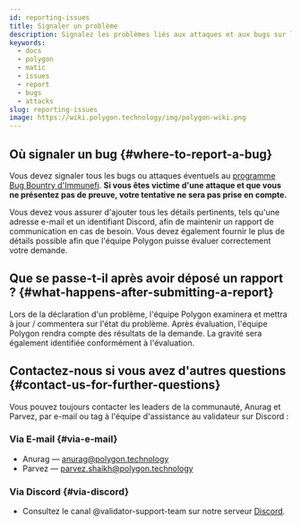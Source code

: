 ```yaml
---
id: reporting-issues
title: Signaler un problème
description: Signalez les problèmes liés aux attaques et aux bugs sur le réseau Polygon.
keywords:
  - docs
  - polygon
  - matic
  - issues
  - report
  - bugs
  - attacks
slug: reporting-issues
image: https://wiki.polygon.technology/img/polygon-wiki.png
---
```


## Où signaler un bug {#where-to-report-a-bug}

Vous devez signaler tous les bugs ou attaques éventuels au [programme Bug Bountry d'Immunefi](https://immunefi.com/bounty/polygon/). **Si vous êtes victime d'une attaque et que vous ne présentez pas de preuve, votre tentative ne sera pas prise en compte.**

Vous devez vous assurer d'ajouter tous les détails pertinents, tels qu'une adresse e-mail et un identifiant Discord, afin de maintenir un rapport de communication en cas de besoin. Vous devez également fournir le plus de détails possible afin que l'équipe Polygon puisse évaluer correctement votre demande.

## Que se passe-t-il après avoir déposé un rapport ? {#what-happens-after-submitting-a-report}

Lors de la déclaration d'un problème, l'équipe Polygon examinera et mettra à jour / commentera sur l'état du problème. Après évaluation, l'équipe Polygon rendra compte des résultats de la demande. La gravité sera également identifiée conformément à l'évaluation.

## Contactez-nous si vous avez d'autres questions {#contact-us-for-further-questions}

Vous pouvez toujours contacter les leaders de la communauté, Anurag et Parvez, par e-mail ou tag à l'équipe d'assistance au validateur sur Discord :

### Via E-mail {#via-e-mail}

* Anurag — anurag@polygon.technology
* Parvez — parvez.shaikh@polygon.technology

### Via Discord {#via-discord}

* Consultez le canal @validator-support-team sur notre serveur [Discord](https://discord.com/invite/0xPolygon).
